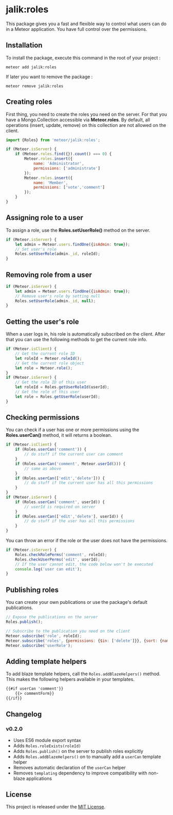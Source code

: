 # jalik:roles

This package gives you a fast and flexible way to control what users can do in a Meteor application.
You have full control over the permissions.

## Installation

To install the package, execute this command in the root of your project :
```
meteor add jalik:roles
```

If later you want to remove the package :
```
meteor remove jalik:roles
```

## Creating roles

First thing, you need to create the roles you need on the server.
For that you have a Mongo.Collection accessible via **Meteor.roles**.
By default, all operations (insert, update, remove) on this collection are not allowed on the client.

```js
import {Roles} from 'meteor/jalik:roles';

if (Meteor.isServer) {
    if (Meteor.roles.find({}).count() === 0) {
        Meteor.roles.insert({
            name: 'Administrator',
            permissions: ['administrate']
        });
        Meteor.roles.insert({
            name: 'Member',
            permissions: ['vote','comment']
        });
    }
}
```

## Assigning role to a user

To assign a role, use the **Roles.setUserRole()** method on the server.

```js
if (Meteor.isServer) {
    let admin = Meteor.users.findOne({isAdmin: true});
    // Set user's role
    Roles.setUserRole(admin._id, roleId);
}
```

## Removing role from a user

```js
if (Meteor.isServer) {
    let admin = Meteor.users.findOne({isAdmin: true});
    // Remove user's role by setting null
    Roles.setUserRole(admin._id, null);
}
```

## Getting the user's role

When a user logs in, his role is automatically subscribed on the client.
After that you can use the following methods to get the current role info.

```js
if (Meteor.isClient) {
    // Get the current role ID
    let roleId = Meteor.roleId();
    // Get the current role object
    let role = Meteor.role();
}
if (Meteor.isServer) {
    // Get the role ID of this user
    let roleId = Roles.getUserRoleId(userId);
    // Get the role of this user
    let role = Roles.getUserRole(userId);
}
```

## Checking permissions

You can check if a user has one or more permissions using the **Roles.userCan()** method, it will returns a boolean.

```js
if (Meteor.isClient) {
    if (Roles.userCan('comment')) {
        // do stuff if the current user can comment
    }
    if (Roles.userCan('comment', Meteor.userId())) {
        // same as above
    }
    if (Roles.userCan(['edit','delete'])) {
        // do stuff if the current user has all this permissions
    }
}
if (Meteor.isServer) {
    if (Roles.userCan('comment', userId)) {
        // userId is required on server
    }
    if (Roles.userCan(['edit','delete'], userId)) {
        // do stuff if the user has all this permissions
    }
}
```

You can throw an error if the role or the user does not have the permissions.

```js
if (Meteor.isServer) {
    Roles.checkRolePerms('comment', roleId);
    Roles.checkUserPerms('edit', userId);
    // If the user cannot edit, the code below won't be executed
    console.log('user can edit');
}
```

## Publishing roles

You can create your own publications or use the package's default publications.

```js
// Expose the publications on the server
Roles.publish();
```

```js
// Subscribe to the publication you need on the client
Meteor.subscribe('role', roleId);
Meteor.subscribe('roles', {permissions: {$in: ['delete']}}, {sort: {name: 1}});
Meteor.subscribe('userRole');
```

## Adding template helpers

To add blaze template helpers, call the `Roles.addBlazeHelpers()` method.
This makes the following helpers available in your templates.

```html
{{#if userCan 'comment'}}
    {{> commentForm}}
{{/if}}
```

## Changelog

### v0.2.0
- Uses ES6 module export syntax
- Adds `Roles.roleExists(roleId)`
- Adds `Roles.publish()` on the server to publish roles explicitly
- Adds `Roles.addBlazeHelpers()` on to manually add a `userCan` template helper
- Removes automatic declaration of the `userCan` helper 
- Removes `templating` dependency to improve compatibility with non-blaze applications

## License

This project is released under the [MIT License](http://www.opensource.org/licenses/MIT).
